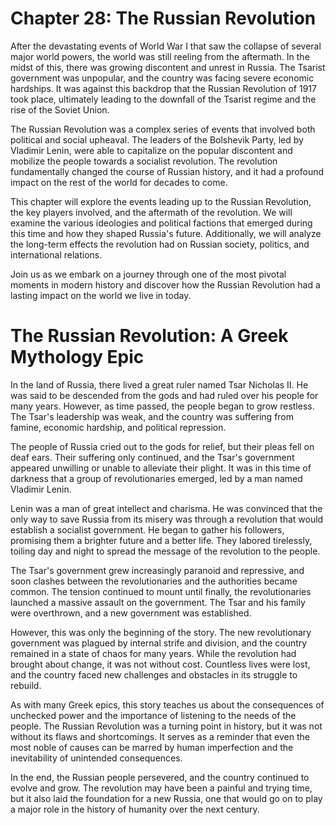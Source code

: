 # Chapter 28: The Russian Revolution

After the devastating events of World War I that saw the collapse of several major world powers, the world was still reeling from the aftermath. In the midst of this, there was growing discontent and unrest in Russia. The Tsarist government was unpopular, and the country was facing severe economic hardships. It was against this backdrop that the Russian Revolution of 1917 took place, ultimately leading to the downfall of the Tsarist regime and the rise of the Soviet Union.

The Russian Revolution was a complex series of events that involved both political and social upheaval. The leaders of the Bolshevik Party, led by Vladimir Lenin, were able to capitalize on the popular discontent and mobilize the people towards a socialist revolution. The revolution fundamentally changed the course of Russian history, and it had a profound impact on the rest of the world for decades to come.

This chapter will explore the events leading up to the Russian Revolution, the key players involved, and the aftermath of the revolution. We will examine the various ideologies and political factions that emerged during this time and how they shaped Russia's future. Additionally, we will analyze the long-term effects the revolution had on Russian society, politics, and international relations.

Join us as we embark on a journey through one of the most pivotal moments in modern history and discover how the Russian Revolution had a lasting impact on the world we live in today.
# The Russian Revolution: A Greek Mythology Epic

In the land of Russia, there lived a great ruler named Tsar Nicholas II. He was said to be descended from the gods and had ruled over his people for many years. However, as time passed, the people began to grow restless. The Tsar's leadership was weak, and the country was suffering from famine, economic hardship, and political repression.

The people of Russia cried out to the gods for relief, but their pleas fell on deaf ears. Their suffering only continued, and the Tsar's government appeared unwilling or unable to alleviate their plight. It was in this time of darkness that a group of revolutionaries emerged, led by a man named Vladimir Lenin.

Lenin was a man of great intellect and charisma. He was convinced that the only way to save Russia from its misery was through a revolution that would establish a socialist government. He began to gather his followers, promising them a brighter future and a better life. They labored tirelessly, toiling day and night to spread the message of the revolution to the people.

The Tsar's government grew increasingly paranoid and repressive, and soon clashes between the revolutionaries and the authorities became common. The tension continued to mount until finally, the revolutionaries launched a massive assault on the government. The Tsar and his family were overthrown, and a new government was established.

However, this was only the beginning of the story. The new revolutionary government was plagued by internal strife and division, and the country remained in a state of chaos for many years. While the revolution had brought about change, it was not without cost. Countless lives were lost, and the country faced new challenges and obstacles in its struggle to rebuild.

As with many Greek epics, this story teaches us about the consequences of unchecked power and the importance of listening to the needs of the people. The Russian Revolution was a turning point in history, but it was not without its flaws and shortcomings. It serves as a reminder that even the most noble of causes can be marred by human imperfection and the inevitability of unintended consequences.

In the end, the Russian people persevered, and the country continued to evolve and grow. The revolution may have been a painful and trying time, but it also laid the foundation for a new Russia, one that would go on to play a major role in the history of humanity over the next century.
